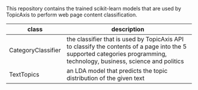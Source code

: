 This repository contains the trained scikit-learn models that are used by TopicAxis to perform
web page content classification.


| class                      | description   |
|----------------------------|---------------|
| CategoryClassifier         | the classifier that is used by TopicAxis API to classify the contents of a page into the 5 supported categories programming, technology, business, science and politics |
| TextTopics                 | an LDA model that predicts the topic distribution of the given text | 

